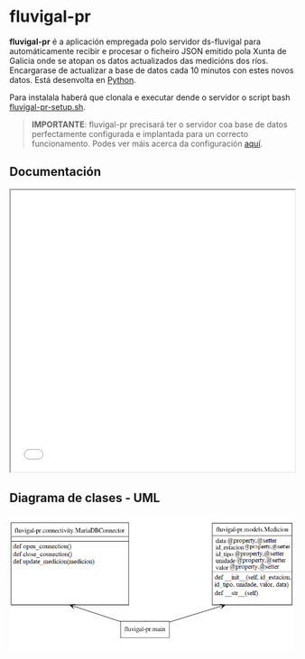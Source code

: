 # fluvigal-pr

__fluvigal-pr__ é a aplicación empregada polo servidor ds-fluvigal para automáticamente recibir e procesar o ficheiro JSON emitido pola Xunta de Galicia onde se atopan os datos actualizados das medicións dos ríos. Encargarase de actualizar a base de datos cada 10 minutos con estes novos datos. Está desenvolta en [Python](https://www.python.org/).

Para instalala haberá que clonala e executar dende o servidor o script bash [fluvigal-pr-setup.sh](./fluvigal-pr-setup.sh).

>__IMPORTANTE__: fluvigal-pr precisará ter o servidor coa base de datos perfectamente configurada e implantada para un correcto funcionamento. Podes ver máis acerca da configuración [aquí](../ds-fluvigal/).

## Documentación

<iframe src="fluvigal-pr/doc/fluvigal-pr.html" width="100%" height="500px"></iframe>

## Diagrama de clases - UML

![Diagrama UML](../../doc/img/4_uml-fluvigal-pr.png)